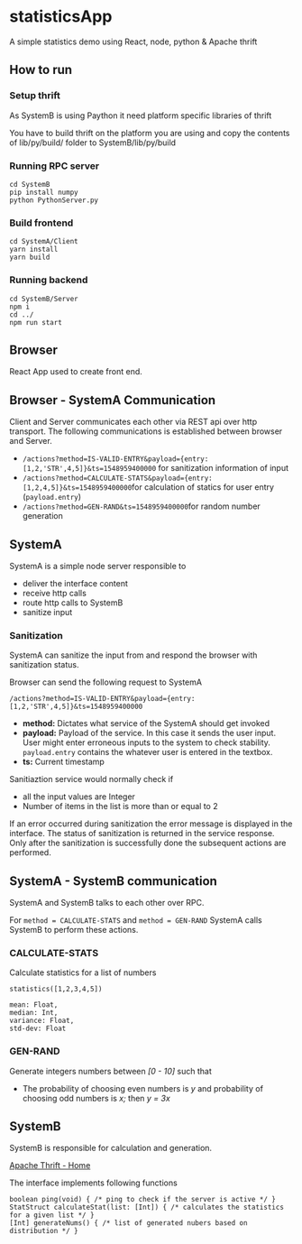 # statisticsApp
A simple statistics demo using React, node, python &amp; Apache thrift

## How to run

### Setup thrift

As SystemB is using Paython it need platform specific libraries of thrift

You have to build thrift on the platform you are using and copy the contents of lib/py/build/ folder to SystemB/lib/py/build

### Running RPC server

```
cd SystemB
pip install numpy
python PythonServer.py
```

### Build frontend

```
cd SystemA/Client
yarn install
yarn build
```

### Running backend

```
cd SystemB/Server
npm i
cd ../
npm run start
```

## Browser

React App used to create front end.

## Browser - SystemA Communication

Client and Server communicates each other via REST api over http transport. The following communications is established between browser and Server.

- `/actions?method=IS-VALID-ENTRY&payload={entry: [1,2,'STR',4,5]}&ts=1548959400000` for sanitization information of input
- `/actions?method=CALCULATE-STATS&payload={entry: [1,2,4,5]}&ts=1548959400000`for calculation of statics for user entry (`payload.entry`)
- `/actions?method=GEN-RAND&ts=1548959400000`for random number generation

## SystemA

SystemA is a simple node server responsible to

- deliver the interface content
- receive http calls
- route http calls to SystemB
- sanitize input

### Sanitization

SystemA can sanitize the input from and respond the browser with sanitization status.

Browser can send the following request to SystemA

    /actions?method=IS-VALID-ENTRY&payload={entry: [1,2,'STR',4,5]}&ts=1548959400000

- **method:** Dictates what service of the SystemA should get invoked
- **payload:** Payload of the service. In this case it sends the user input. User might enter erroneous inputs to the system to check stability. `payload.entry` contains the whatever user is entered in the textbox.
- **ts:** Current timestamp

Sanitiaztion service would normally check if

- all the input values are Integer
- Number of items in the list is more than or equal to 2

If an error occurred during sanitization the error message is displayed in the interface. The status of sanitization is returned in the service response. Only after the sanitization is successfully done the subsequent actions are performed.

## SystemA - SystemB communication

SystemA and SystemB talks to each other over RPC. 

For `method = CALCULATE-STATS`  and `method = GEN-RAND`  SystemA calls SystemB to perform these actions.

### CALCULATE-STATS

Calculate statistics for a list of numbers

    statistics([1,2,3,4,5])
    
    mean: Float,
    median: Int,
    variance: Float,
    std-dev: Float

### GEN-RAND

Generate integers numbers between *[0 - 10]* such that

- The probability of choosing even numbers is *y* and probability of choosing odd numbers is *x;* then *y = 3x*

## SystemB

SystemB is responsible for calculation and generation. 

[Apache Thrift - Home](https://thrift.apache.org/)

The interface implements following functions

    boolean ping(void) { /* ping to check if the server is active */ }
    StatStruct calculateStat(list: [Int]) { /* calculates the statistics for a given list */ }
    [Int] generateNums() { /* list of generated nubers based on distribution */ }